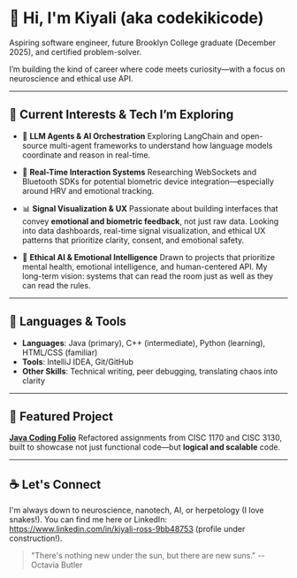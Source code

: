 # 👋 Hi, I'm Kiyali (aka codekikicode)

Aspiring software engineer, future Brooklyn College graduate (December 2025), and certified problem-solver.

I’m building the kind of career where code meets curiosity—with a focus on neuroscience and ethical use API.

---

## 🔭 Current Interests & Tech I’m Exploring

* 🧠 **LLM Agents & AI Orchestration**
  Exploring LangChain and open-source multi-agent frameworks to understand how language models coordinate and reason in real-time.

* 📡 **Real-Time Interaction Systems**
  Researching WebSockets and Bluetooth SDKs for potential biometric device integration—especially around HRV and emotional tracking.

* 📊 **Signal Visualization & UX**
  Passionate about building interfaces that convey **emotional and biometric feedback**, not just raw data.
  Looking into data dashboards, real-time signal visualization, and ethical UX patterns that prioritize clarity, consent, and emotional safety.

* 🧬 **Ethical AI & Emotional Intelligence**
  Drawn to projects that prioritize mental health, emotional intelligence, and human-centered API.
  My long-term vision: systems that can read the room just as well as they can read the rules.

---

## 🧰 Languages & Tools

* **Languages**: Java (primary), C++ (intermediate), Python (learning), HTML/CSS (familiar)
* **Tools**: IntelliJ IDEA, Git/GitHub
* **Other Skills**: Technical writing, peer debugging, translating chaos into clarity

---

## 🚀 Featured Project

**[Java Coding Folio](https://github.com/codekikicode/java-coding-folio)**
Refactored assignments from CISC 1170 and CISC 3130, built to showcase not just functional code—but **logical and scalable** code.

---

## ☕ Let's Connect

I'm always down to neuroscience, nanotech, AI, or herpetology (I love snakes!). 
You can find me here or LinkedIn: https://www.linkedin.com/in/kiyali-ross-9bb48753 (profile under construction!).

> "There's nothing new under the sun, but there are new suns." --Octavia Butler
